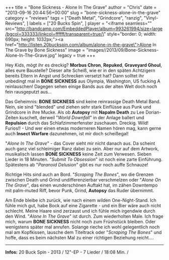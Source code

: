 +++
title = "Bone Sickness - Alone In The Grave"
author = "Chris"
date = "2013-09-16 20:44:56+00:00"
slug = "bone-sickness-alone-in-the-grave"
category = "reviews"
tags = ["Death Metal", "Grindcore", "ranzig", "Vinyl-Reviews", ]
labels = ["20 Bucks Spin", ]
player = "<iframe seamless=\"\" src=\"http://bandcamp.com/EmbeddedPlayer/album=993261994/size=large/bgcol=333333/linkcol=ffffff/transparent=true/\" style=\"border: 0; width: 690px; height: 1032px;\"><a href=\"http://listen.20buckspin.com/album/alone-in-the-grave\">Alone In The Grave by Bone Sickness</a></iframe>"
image = "images//2013/09/Bone-Sickness-Alone-In-The-Grave.jpg"
legacy = true
+++

Hey Kids, mögt ihr es dreckig? **Morbus Chron**, **Repuked**, **Graveyard Ghoul**, alles eure Baustelle? Dieser alte Scheiß, wie er in den späten Achtzigern bereits Eltern in Angst und Schrecken versetzt hat? Dann solltet ihr unbedingt mal in **BONE SICKNESS** aus Olympia, Washington, US fucking A reinlauschen! Dagegen sehen einige Bands aus der alten Welt doch noch fein rausgeputzt aus...

Das Geheimnis: **BONE SICKNESS** sind keine reinrassige Death Metal Band. Nein, sie sind "blended" und ziehen sehr stark Einflüsse aus Punk und Grindcore in ihre Mucke. Als ob **Autopsy** mit **Napalm Death** zu Lee Dorian-Zeiten kuschelt, derweil "_World Downfall_" in der Anlage ballert und **Repulsion** durch das Schlafzimmerfenster zuschauen. Dreckig. Wild! Furios!! - Und wer einen etwas moderneren Namen hören mag, kann gerne auch **Insect Warfare** dazunehmen, ist mir doch scheißegal!

"_Alone In The Grave_" - das Cover sieht mir nicht danach aus. Da scheint auch ganz viel schleimiger Ranz dabei zu sein. Aber nur auf dem Artwork, musikalisch lassen **BONE SICKNESS** keine Zeit zum Verwesen. Sieben Lieder in 18 Minuten. "_Submit To Obsession_" ist noch eine zarte Einführung. Spätestens ab "_Paranoid Delusion_" gibt es nur noch auffe Schnauze!

Richtige Hits sind auch an Bord. "_Scraping The Bones_", wo die Grenzen zwischen Death und Grind undifferenzierbar verschmelzen oder "_Alone On The Grave_", das einen wunderschönen Auftakt hat, im zähen Downtempo mit palm-muted Riff, bevor Punk, Grind, **Autopsy** das Ruder übernimmt.

Am Ende bleibe ich zurück, wie nach einem wilden One-Night-Stand. Ich fühle mich gut, habe Bock auf eine Zigarette - und ein Bier wäre auch nicht schlecht. Meine Haare sind zerzaust und ich fühle mich irgendwie durch den Wind. "_Alone In The Grave_" ist durch. Zum wiederholten Male. Ich frage mich, warum **BONE SICKNESS** nicht noch zum Früshstück bleiben. Oder wenigstens später mal anrufen. Solange rieche ich wohl gelegentlich noch mal am Kopfkissen, lausche dem Titeltrack oder "_Scraping The Bones_" und hoffe, dass es beim nächsten Mal  zu einer richtigen Beziehung reicht....





---
**Infos:**
20 Buck Spin  - 2013 / 
12"-EP - 7 Lieder / 18:08 Min. / 
